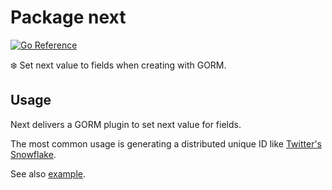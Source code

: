 # Package next

[![Go Reference](https://pkg.go.dev/badge/github.com/invzhi/next.svg)](https://pkg.go.dev/github.com/invzhi/next)

❄️ Set next value to fields when creating with GORM.

## Usage

Next delivers a GORM plugin to set next value for fields.

The most common usage is generating a distributed unique ID
like [Twitter's Snowflake](https://blog.twitter.com/2010/announcing-snowflake).

See also [example](https://pkg.go.dev/github.com/invzhi/next#example-package).
